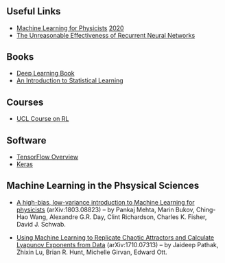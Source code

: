 #

## Useful Links
* [Machine Learning for Physicists](https://machine-learning-for-physicists.org/) [2020](https://pad.gwdg.de/s/HJtiTE__U)
* [The Unreasonable Effectiveness of Recurrent Neural Networks](http://karpathy.github.io/2015/05/21/rnn-effectiveness/)

## Books
* [Deep Learning Book](https://www.deeplearningbook.org/)
* [An Introduction to Statistical Learning](https://www.statlearning.com)

## Courses
* [UCL Course on RL](https://www.davidsilver.uk/teaching/)

## Software
* [TensorFlow Overview](https://www.tensorflow.org/overview)
* [Keras](https://keras.io/)

## Machine Learning in the Phsysical Sciences
* [A high-bias, low-variance introduction to Machine Learning for physicists](https://arxiv.org/abs/1803.08823) (arXiv:1803.08823) – by Pankaj Mehta, Marin Bukov, Ching-Hao Wang, Alexandre G.R. Day, Clint Richardson, Charles K. Fisher, David J. Schwab.

* [Using Machine Learning to Replicate Chaotic Attractors and Calculate Lyapunov Exponents from Data](https://arxiv.org/abs/1710.07313) (arXiv:1710.07313) – by Jaideep Pathak, Zhixin Lu, Brian R. Hunt, Michelle Girvan, Edward Ott.
